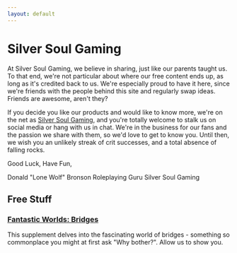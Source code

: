 ```yaml
---
layout: default
---
```


# Silver Soul Gaming

At Silver Soul Gaming, we believe in sharing, just like our parents taught us. To that end, we're not particular about where our free content ends up, as long as it's credited back to us. We're especially proud to have it here, since we're friends with the people behind this site and regularly swap ideas. Friends are awesome, aren't they?

If you decide you like our products and would like to know more, we're on the net as [Silver Soul Gaming](https://silversoulgaming.com/tabletop-rpgs/), and you're totally welcome to stalk us on social media or hang with us in chat. We're in the business for our fans and the passion we share with them, so we'd love to get to know you. Until then, we wish you an unlikely streak of crit successes, and a total absence of falling rocks.

Good Luck, Have Fun,

Donald "Lone Wolf" Bronson
Roleplaying Guru
Silver Soul Gaming

## Free Stuff

### [Fantastic Worlds: Bridges](bridges_revised.md)

This supplement delves into the fascinating world of bridges - something so commonplace you might at first ask "Why bother?". Allow us to show you.

